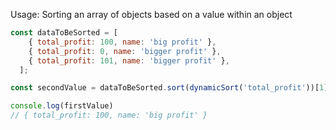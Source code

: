Usage: Sorting an array of objects based on a value within an object

```js
const dataToBeSorted = [
    { total_profit: 100, name: 'big profit' },
    { total_profit: 0, name: 'bigger profit' },
    { total_profit: 101, name: 'bigger profit' },
  ];

const secondValue = dataToBeSorted.sort(dynamicSort('total_profit'))[1]

console.log(firstValue) 
// { total_profit: 100, name: 'big profit' }
```